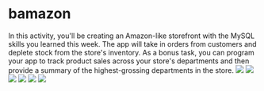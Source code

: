 # bamazon
In this activity, you'll be creating an Amazon-like storefront with the MySQL skills you learned this week. The app will take in orders from customers and deplete stock from the store's inventory. As a bonus task, you can program your app to track product sales across your store's departments and then provide a summary of the highest-grossing departments in the store.
<img src="https://github.com/velasja/bamazon/bamazon_app_screenshots/Screen Shot 2017-02-01 at 12.39.10 AM.png"></img>
<img src="https://github.com/velasja/bamazon/bamazon_app_screenshots/Screen Shot 2017-02-01 at 12.39.40 AM.png"></img>
<img src="https://github.com/velasja/bamazon/bamazon_app_screenshots/Screen Shot 2017-02-01 at 12.40.31 AM.png"></img>
<img src="https://github.com/velasja/bamazon/bamazon_app_screenshots/Screen Shot 2017-02-01 at 12.41.19 AM.png"></img>
<img src="https://github.com/velasja/bamazon/bamazon_app_screenshots/Screen Shot 2017-02-01 at 12.41.42 AM.png"></img>
<img src="https://github.com/velasja/bamazon/bamazon_app_screenshots/Screen Shot 2017-02-01 at 12.42.24 AM.png"></img>
